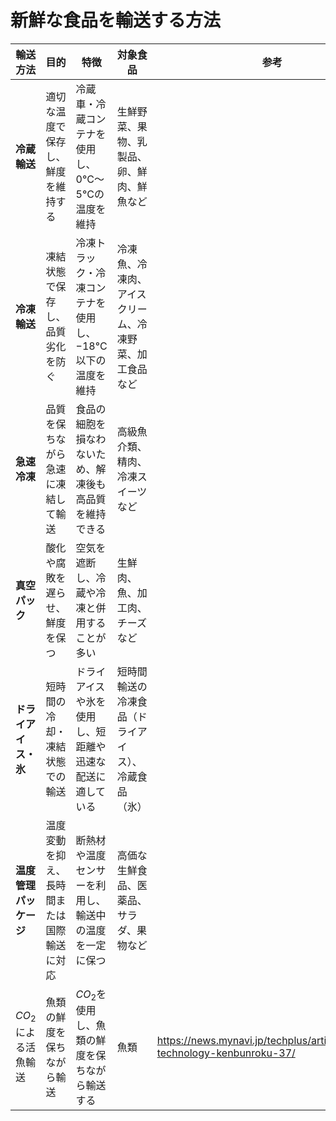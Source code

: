 # 新鮮な食品を輸送する方法
| **輸送方法**              | **目的**                                   | **特徴**                                                  | **対象食品**                                           | **参考**                                                                   |
| ------------------------- | ------------------------------------------ | --------------------------------------------------------- | ------------------------------------------------------ | -------------------------------------------------------------------------- |
| **冷蔵輸送**              | 適切な温度で保存し、鮮度を維持する         | 冷蔵車・冷蔵コンテナを使用し、0°C〜5°Cの温度を維持        | 生鮮野菜、果物、乳製品、卵、鮮肉、鮮魚など             |                                                                            |
| **冷凍輸送**              | 凍結状態で保存し、品質劣化を防ぐ           | 冷凍トラック・冷凍コンテナを使用し、−18°C以下の温度を維持 | 冷凍魚、冷凍肉、アイスクリーム、冷凍野菜、加工食品など |                                                                            |
| **急速冷凍**              | 品質を保ちながら急速に凍結して輸送         | 食品の細胞を損なわないため、解凍後も高品質を維持できる    | 高級魚介類、精肉、冷凍スイーツなど                     |                                                                            |
| **真空パック**            | 酸化や腐敗を遅らせ、鮮度を保つ             | 空気を遮断し、冷蔵や冷凍と併用することが多い              | 生鮮肉、魚、加工肉、チーズなど                         |                                                                            |
| **ドライアイス・氷**      | 短時間の冷却・凍結状態での輸送             | ドライアイスや氷を使用し、短距離や迅速な配送に適している  | 短時間輸送の冷凍食品（ドライアイス）、冷蔵食品（氷）   |                                                                            |
| **温度管理パッケージ**    | 温度変動を抑え、長時間または国際輸送に対応 | 断熱材や温度センサーを利用し、輸送中の温度を一定に保つ    | 高価な生鮮食品、医薬品、サラダ、果物など               |                                                                            |
| $CO_2$による活魚輸送 | 魚類の鮮度を保ちながら輸送                 | $CO_2$を使用し、魚類の鮮度を保ちながら輸送する            | 魚類                                                   | https://news.mynavi.jp/techplus/article/kinmirai-technology-kenbunroku-37/ |




